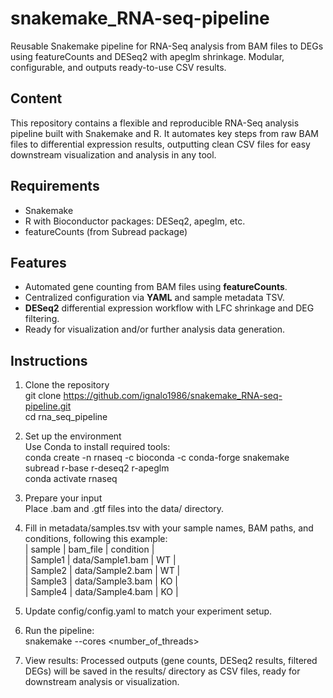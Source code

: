 # snakemake_RNA-seq-pipeline
Reusable Snakemake pipeline for RNA-Seq analysis from BAM files to DEGs using featureCounts and DESeq2 with apeglm shrinkage. Modular, configurable, and outputs ready-to-use CSV results.
## Content
This repository contains a flexible and reproducible RNA-Seq analysis pipeline built with Snakemake and R. It automates key steps from raw BAM files to differential expression results, outputting clean CSV files for easy downstream visualization and analysis in any tool.
## Requirements
- Snakemake
- R with Bioconductor packages: DESeq2, apeglm, etc.
- featureCounts (from Subread package)
## Features
- Automated gene counting from BAM files using **featureCounts**.
- Centralized configuration via **YAML** and sample metadata TSV.
- **DESeq2** differential expression workflow with LFC shrinkage and DEG filtering.
- Ready for visualization and/or further analysis data generation.
## Instructions
1) Clone the repository  
git clone https://github.com/ignalo1986/snakemake_RNA-seq-pipeline.git  
cd rna_seq_pipeline

2) Set up the environment  
Use Conda to install required tools:  
conda create -n rnaseq -c bioconda -c conda-forge snakemake subread r-base r-deseq2 r-apeglm  
conda activate rnaseq

3) Prepare your input  
Place .bam and .gtf files into the data/ directory.

4) Fill in metadata/samples.tsv with your sample names, BAM paths, and conditions, following this example:  
| sample  | bam_file          | condition |  
| Sample1 | data/Sample1.bam  | WT        |  
| Sample2 | data/Sample2.bam  | WT        |  
| Sample3 | data/Sample3.bam  | KO        |  
| Sample4 | data/Sample4.bam  | KO        |  


5) Update config/config.yaml to match your experiment setup.
   
6) Run the pipeline:  
snakemake --cores <number_of_threads>

7) View results:
Processed outputs (gene counts, DESeq2 results, filtered DEGs) will be saved in the results/ directory as CSV files, ready for downstream analysis or visualization.


